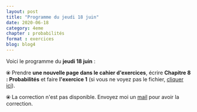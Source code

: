 ```yaml
---
layout: post
title: "Programme du jeudi 18 juin"
date: 2020-06-18
category: 4eme
chapter : probabilités
format : exercices
blog: blog4
---
```


Voici le programme du <b>jeudi 18 juin</b> :

⦿ Prendre <strong>une nouvelle page dans le cahier d'exercices</strong>, écrire <strong>Chapitre 8 : Probabilités</strong> et faire <b>l'exercice 1</b> (si vous ne voyez pas le fichier, <a href="/exercices/4eme/4eme_exercices_jeudi_18_juin_2020.pdf">cliquer ici</a>). 

<object data="/exercices/4eme/4eme_exercices_jeudi_18_juin_2020.pdf" width="100%" height="500" type='application/pdf'></object>

⦿ La correction n'est pas disponible. Envoyez moi un <a href="mailto:benjamindang2015@gmail.com">mail</a> pour avoir la correction.
